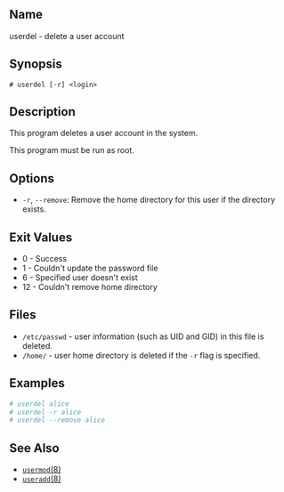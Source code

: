 ## Name

userdel - delete a user account

## Synopsis

```**sh
# userdel [-r] <login>
```

## Description

This program deletes a user account in the system.

This program must be run as root.

## Options

-   `-r`, `--remove`: Remove the home directory for this user if the directory exists.

## Exit Values

-   0 - Success
-   1 - Couldn't update the password file
-   6 - Specified user doesn't exist
-   12 - Couldn't remove home directory

## Files

-   `/etc/passwd` - user information (such as UID and GID) in this file is deleted.
-   `/home/` - user home directory is deleted if the `-r` flag is specified.

## Examples

```sh
# userdel alice
# userdel -r alice
# userdel --remove alice
```

## See Also

-   [`usermod`(8)](help://man/8/usermod)
-   [`useradd`(8)](help://man/8/useradd)

